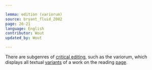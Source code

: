 ```yaml
---

lemma: edition (variorum)
source: bryant_fluid_2002
page: 20-21
language: English
contributor: Wout
updated_by: Wout

---
```


There are subgenres of [critical editing](editingCritical.html), such as the variorum, which displays all textual [variants](variant.html) of a work on the reading [page](page.html).
